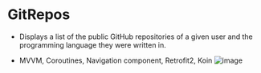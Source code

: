 # GitRepos
* Displays a list of the public GitHub repositories of a given user and the programming language they were written in.

* MVVM, Coroutines, Navigation component, Retrofit2, Koin
![image](https://user-images.githubusercontent.com/57250076/208961877-3ba99fe1-81e7-46e0-954a-d5aa6cfa888e.png)
